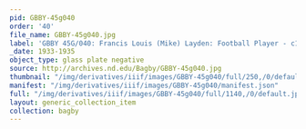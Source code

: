 ```yaml
---
pid: GBBY-45g040
order: '40'
file_name: GBBY-45g040.jpg
label: 'GBBY 45G/040: Francis Louis (Mike) Layden: Football Player - c1933-1935'
_date: 1933-1935
object_type: glass plate negative
source: http://archives.nd.edu/Bagby/GBBY-45g040.jpg
thumbnail: "/img/derivatives/iiif/images/GBBY-45g040/full/250,/0/default.jpg"
manifest: "/img/derivatives/iiif/images/GBBY-45g040/manifest.json"
full: "/img/derivatives/iiif/images/GBBY-45g040/full/1140,/0/default.jpg"
layout: generic_collection_item
collection: bagby
---
```

